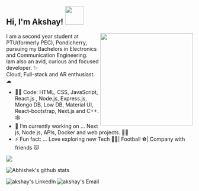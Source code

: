 <h2> Hi, I'm Akshay! <img src="https://media.giphy.com/media/mGcNjsfWAjY5AEZNw6/giphy.gif" width="50"></h2>
 <img align='right' src="https://media.giphy.com/media/SWoSkN6DxTszqIKEqv/giphy.gif" width="250"> 
 
 I am a second year student at PTU(formerly PEC), Pondicherry, pursuing my Bachelors in Electronics and Communication Engineering.<br>
 Iam also an avid, curious and focused developer. ✨ <br>
 Cloud, Full-stack and AR enthusiast. ☁<br>

- :man_technologist: Code: HTML, CSS, JavaScript, React.js , Node.js, Express.js, Mongo DB, Low DB, Material UI, React-bootstrap, Next.js and C++. 🕸
- 🔭 I’m currently working on ... Next js, Node js, APIs, Docker and web projects. 🐱‍👤
- ⚡ Fun fact: ... Love exploring new Tech 👨‍💻| Football ⚽| Company with friends 😻 <br>

![](https://visitor-badge.laobi.icu/badge?page_id=akshay1027.visitor-badge&style=flat-square&color=0088cc)<br>

![Abhishek's github stats](https://github-readme-stats.vercel.app/api?username=akshay1027&show_icons=true&hide_border=true)
<br />


<a href="https://www.linkedin.com/in/akshayrr1027/">
  <img align="left" alt="akshay's LinkedIn" src="https://img.icons8.com/bubbles/50/000000/linkedin.png"/>
</a>

<a href="mailto:akshayar1027@gmail.com">
  <img align="left" alt="akshay's Email" src="https://img.icons8.com/bubbles/50/000000/gmail.png"/>
</a>
